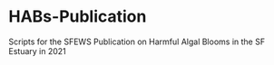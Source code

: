 # HABs-Publication
Scripts for the SFEWS Publication on Harmful Algal Blooms in the SF Estuary in 2021
